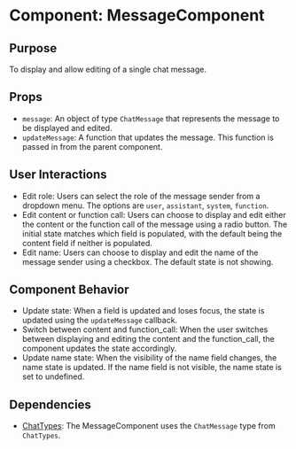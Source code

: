 # Component: MessageComponent

## Purpose

To display and allow editing of a single chat message.

## Props

- `message`: An object of type `ChatMessage` that represents the message to be displayed and edited.
- `updateMessage`: A function that updates the message. This function is passed in from the parent component.

## User Interactions

- Edit role: Users can select the role of the message sender from a dropdown menu. The options are `user`, `assistant`, `system`, `function`.
- Edit content or function call: Users can choose to display and edit either the content or the function call of the message using a radio button. The initial state matches which field is populated, with the default being the content field if neither is populated.
- Edit name: Users can choose to display and edit the name of the message sender using a checkbox. The default state is not showing.

## Component Behavior

- Update state: When a field is updated and loses focus, the state is updated using the `updateMessage` callback.
- Switch between content and function_call: When the user switches between displaying and editing the content and the function_call, the component updates the state accordingly.
- Update name state: When the visibility of the name field changes, the name state is updated. If the name field is not visible, the name state is set to undefined.

## Dependencies

- [ChatTypes](../types/ChatTypes.md): The MessageComponent uses the `ChatMessage` type from `ChatTypes`.
